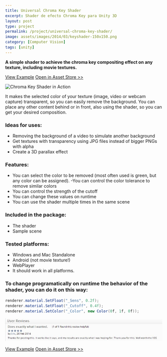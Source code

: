 ```yaml
---
title: Universal Chroma Key Shader
excerpt: Shader de efecto Chroma Key para Unity 3D
layout: post
type: project
permalink: /project/universal-chroma-key-shader/
image: assets/images/2014/03/keyshader-150x150.png
category: [Computer Vision]
tags: [unity]
---
```


**A simple shader to achieve the chroma key compositing effect on any texture, including movie textures.**

<a class="btn btn-success" href="/assets/store/universal_chroma_key_shader/WebPlayer.html" title="Universal Chroma Shader Example">View Example</a>
<a class="btn btn-primary" href="https://www.assetstore.unity3d.com/#/content/15172" title="Unity3D Asset Store">Open in Asset Store >></a>

![Chroma Key Shader in Action](http://www.rodripf.com/wp-content/uploads/2014/03/keyshader.png)

It makes the selected color of your texture (image, video or webcam capture) transparent, so you can easily remove the background. You can place any other content behind or in front, also using the shader, so you can get your desired composition.

### Ideas for uses:  

  * Removing the background of a video to simulate another background
  * Get textures with transparency using JPG files instead of bigger PNGs with alpha
  * Create a 3D parallax effect

### Features:

  * You can select the color to be removed (most often used is green, but any color can be assigned). -You can control the color tolerance to remove similar colors
  * You can control the strength of the cutoff 
  * You can change these values on runtime
  * You can use the shader multiple times in the same scene

### Included in the package:

  * The shader
  * Sample scene

### Tested platforms:

  * Windows and Mac Standalone
  * Android (not movie texture!)
  * WebPlayer
  * It should work in all platforms.

### To change programatically on runtime the behavior of the shader, you can do it on this way:

```csharp 
renderer.material.SetFloat("_Sens", 0.2f);
renderer.material.SetFloat("_Cutoff", 0.4f);
renderer.material.SetColor("_Color", new Color(0f, 1f, 0f));
```

![Reviews](/assets/images/2014/03/review.jpg)

<a class="btn btn-success" href="/assets/store/universal_chroma_key_shader/WebPlayer.html" title="Universal Chroma Shader Example">View Example</a>
<a class="btn btn-primary" href="https://www.assetstore.unity3d.com/#/content/15172" title="Unity3D Asset Store">Open in Asset Store >></a>